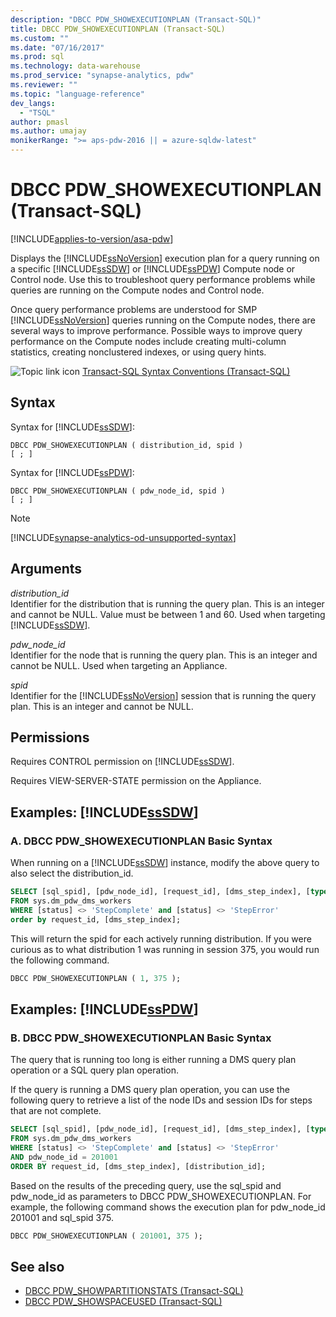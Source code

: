 ```yaml
---
description: "DBCC PDW_SHOWEXECUTIONPLAN (Transact-SQL)"
title: DBCC PDW_SHOWEXECUTIONPLAN (Transact-SQL)
ms.custom: ""
ms.date: "07/16/2017"
ms.prod: sql
ms.technology: data-warehouse
ms.prod_service: "synapse-analytics, pdw"
ms.reviewer: ""
ms.topic: "language-reference"
dev_langs: 
  - "TSQL"
author: pmasl
ms.author: umajay
monikerRange: ">= aps-pdw-2016 || = azure-sqldw-latest"
---
```


# DBCC PDW_SHOWEXECUTIONPLAN (Transact-SQL)

[!INCLUDE[applies-to-version/asa-pdw](../../includes/applies-to-version/asa-pdw.md)]

Displays the [!INCLUDE[ssNoVersion](../../includes/ssnoversion-md.md)] execution plan for a query running on a specific [!INCLUDE[ssSDW](../../includes/sssdw-md.md)] or [!INCLUDE[ssPDW](../../includes/sspdw-md.md)] Compute node or Control node. Use this to troubleshoot query performance problems while queries are running on the Compute nodes and Control node.
  
Once query performance problems are understood for SMP [!INCLUDE[ssNoVersion](../../includes/ssnoversion-md.md)] queries running on the Compute nodes, there are several ways to improve performance. Possible ways to improve query performance on the Compute nodes include creating multi-column statistics, creating nonclustered indexes, or using query hints.
  
![Topic link icon](../../database-engine/configure-windows/media/topic-link.gif "Topic link icon") [Transact-SQL Syntax Conventions &#40;Transact-SQL&#41;](../../t-sql/language-elements/transact-sql-syntax-conventions-transact-sql.md)
  
## Syntax  
Syntax for [!INCLUDE[ssSDW](../../includes/sssdwfull-md.md)]:

```syntaxsql
DBCC PDW_SHOWEXECUTIONPLAN ( distribution_id, spid )  
[ ; ]  
```  

Syntax for [!INCLUDE[ssPDW](../../includes/sspdw-md.md)]:
  
```syntaxsql
DBCC PDW_SHOWEXECUTIONPLAN ( pdw_node_id, spid )  
[ ; ]  
```  

> [!NOTE]
> [!INCLUDE[synapse-analytics-od-unsupported-syntax](../../includes/synapse-analytics-od-unsupported-syntax.md)]

## Arguments  
 *distribution_id*  
 Identifier for the distribution that is running the query plan. This is an integer and cannot be NULL. Value must be between 1 and 60. Used when targeting [!INCLUDE[ssSDW](../../includes/sssdw-md.md)].  
  
 *pdw_node_id*  
 Identifier for the node that is running the query plan. This is an integer and cannot be NULL. Used when targeting an Appliance.  
  
 *spid*  
 Identifier for the [!INCLUDE[ssNoVersion](../../includes/ssnoversion-md.md)] session that is running the query plan. This is an integer and cannot be NULL.  
  
## Permissions  
 Requires CONTROL permission on [!INCLUDE[ssSDW](../../includes/sssdw-md.md)].  
  
Requires VIEW-SERVER-STATE permission on the Appliance.
  
## Examples: [!INCLUDE[ssSDW](../../includes/sssdw-md.md)]  
  
### A. DBCC PDW_SHOWEXECUTIONPLAN Basic Syntax  
 When running on a [!INCLUDE[ssSDW](../../includes/sssdw-md.md)] instance, modify the above query to also select the distribution_id.  
  
```sql
SELECT [sql_spid], [pdw_node_id], [request_id], [dms_step_index], [type], [start_time], [end_time], [status], [distribution_id]  
FROM sys.dm_pdw_dms_workers   
WHERE [status] <> 'StepComplete' and [status] <> 'StepError'  
order by request_id, [dms_step_index];  
```  
  
This will return the spid for each actively running distribution. If you were curious as to what distribution 1 was running in session 375, you would run the following command.
  
```sql
DBCC PDW_SHOWEXECUTIONPLAN ( 1, 375 );  
```  

## Examples: [!INCLUDE[ssPDW](../../includes/sspdw-md.md)]  
### B. DBCC PDW_SHOWEXECUTIONPLAN Basic Syntax  
 The query that is running too long is either running a DMS query plan operation or a SQL query plan operation.  
  
If the query is running a DMS query plan operation, you can use the following query to retrieve a list of the node IDs and session IDs for steps that are not complete.
  
```sql
SELECT [sql_spid], [pdw_node_id], [request_id], [dms_step_index], [type], [start_time], [end_time], [status]   
FROM sys.dm_pdw_dms_workers   
WHERE [status] <> 'StepComplete' and [status] <> 'StepError'  
AND pdw_node_id = 201001   
ORDER BY request_id, [dms_step_index], [distribution_id];  
```  
  
Based on the results of the preceding query, use the sql_spid and pdw_node_id as parameters to DBCC PDW_SHOWEXECUTIONPLAN. For example, the following command shows the execution plan for pdw_node_id 201001 and sql_spid 375.
  
```sql
DBCC PDW_SHOWEXECUTIONPLAN ( 201001, 375 );  
```  

## See also

- [DBCC PDW_SHOWPARTITIONSTATS &#40;Transact-SQL&#41;](dbcc-pdw-showpartitionstats-transact-sql.md)  
- [DBCC PDW_SHOWSPACEUSED &#40;Transact-SQL&#41;](dbcc-pdw-showspaceused-transact-sql.md)
